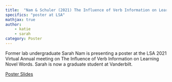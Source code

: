 ```yaml
---
title:  "Nam & Schuler (2021) The Influence of Verb Information on Learning Novel Words"
specifics: "poster at LSA"
mathjax: true
author: 
    - katie
    - sarah
category: Poster
---
```



Former lab undergraduate Sarah Nam is presenting a poster at the LSA 2021 Virtual Annual meeting on The Influence of Verb Information on Learning Novel Words. Sarah is now a graduate student at Vanderbilt. 

[Poster Slides](../assets/Nam_Schuler_LSA_2021.pdf)
